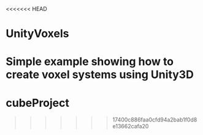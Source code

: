 <<<<<<< HEAD
# UnityVoxels
Simple example showing how to create voxel systems using Unity3D
=======
# cubeProject
>>>>>>> 17400c886faa0cfd94a2bab1f0d8e13662cafa20
